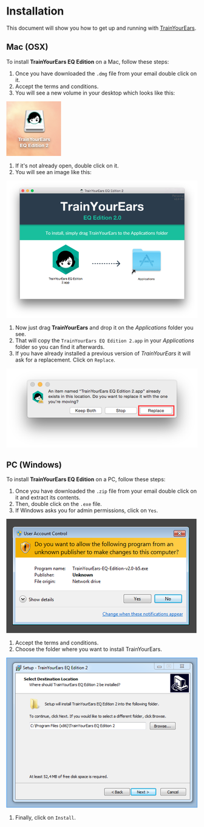 # Installation

This document will show you how to get up and running with [TrainYourEars](https://www.trainyourears.com).

## Mac \(OSX\)

To install **TrainYourEars EQ Edition**  on a Mac, follow these steps:

1. Once you have downloaded the `.dmg` file from your email double click on it.
2. Accept the terms and conditions.
3. You will see a new volume in your desktop which looks like this:

![](../.gitbook/assets/volume.png)

1. If it's not already open, double click on it.
2. You will see an image like this:

![](../.gitbook/assets/dmg.png)

1. Now just drag **TrainYourEars** and drop it on the _Applications_ folder you see.
2. That will copy the `TrainYourEars EQ Edition 2.app` in your _Applications_ folder so you can find it afterwards.
3. If you have already installed a previous version of _TrainYourEars_ it will ask for a replacement. Click on `Replace`.

![](../.gitbook/assets/replace.png)

## PC \(Windows\)

To install **TrainYourEars EQ Edition**  on a PC, follow these steps:

1. Once you have downloaded the `.zip` file from your email double click on it and extract its contents.
2. Then, double click on the `.exe` file.
3. If Windows asks you for admin permissions, click on `Yes`.

![](../.gitbook/assets/permissions.png)

1. Accept the terms and conditions.
2. Choose the folder where you want to install TrainYourEars.

![](../.gitbook/assets/folder.png)

1. Finally, click on `Install`.


